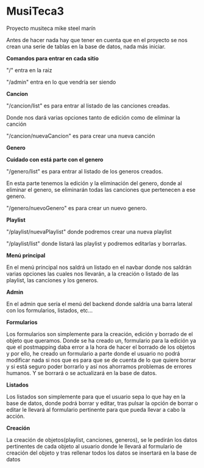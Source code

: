 # MusiTeca3
Proyecto musiteca mike steel marín

Antes de hacer nada hay que tener en cuenta que en el proyecto se nos crean una serie de tablas en la base de datos,
nada más iniciar.

**Comandos para entrar en cada sitio**

"/" entra en la raiz

"/admin" entra en lo que vendría ser siendo

**Cancion**

"/cancion/list" es para entrar al listado de las canciones creadas.

Donde nos dará varias opciones tanto de edición como de eliminar la canción

"/cancion/nuevaCancion" es para crear una nueva canción

**Genero**

**Cuidado con está parte con el genero**

"/genero/list" es para entrar al listado de los generos creados.

En esta parte tenemos la edición y la eliminación del genero, donde al eliminar el genero,
se eliminarán todas las canciones que pertenecen a ese genero.

"/genero/nuevoGenero" es para crear un nuevo genero.

**Playlist**

"/playlist/nuevaPlaylist" donde podremos crear una nueva playlist

"/playlist/list" donde listará las playlist y podremos editarlas y borrarlas.

**Menú principal**

En el menú principal nos saldrá un listado en el navbar donde nos saldrán varias opciones las cuales nos llevarán,
a la creación o listado de las playlist, las canciones y los generos.

**Admin**

En el admin que sería el menú del backend donde saldría una barra lateral con los formularios, listados, etc...

**Formularios**

Los formularios son simplemente para la creación, edición y borrado de el objeto que queramos. Donde se ha creado un,
formulario para la edición ya que el postmapping daba error a la hora de hacer el borrado de los objetos y por ello,
he creado un formulario a parte donde el usuario no podrá modificar nada si nos que es para que se de cuenta de lo que quiere borrar y si está seguro poder borrarlo y así nos ahorramos problemas de errores humanos. Y se borrará o
se actualizará en la base de datos.

**Listados**

Los listados son simplemente para que el usuario sepa lo que hay en la base de datos, donde podrá borrar y editar, tras pulsar la opción de borrar o editar le llevará al formulario pertinente para que pueda llevar a cabo la acción.

**Creación**

La creación de objetos(playlist, canciones, generos), se le pedirán los datos pertinentes de cada objeto al usuario donde le llevará al formulario de creación del objeto y tras rellenar todos los datos se insertará en la base de datos 